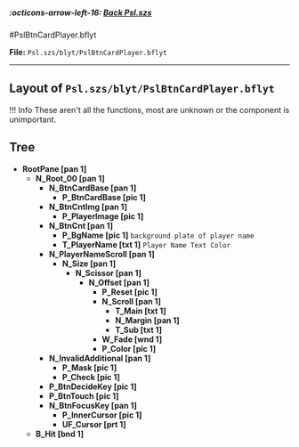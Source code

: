 ##### :octicons-arrow-left-16: [Back Psl.szs](../index.md)

#PslBtnCardPlayer.bflyt

**File:** `Psl.szs/blyt/PslBtnCardPlayer.bflyt`

---

## Layout of `Psl.szs/blyt/PslBtnCardPlayer.bflyt`

<!-- prettier-ignore -->
!!! Info
    These aren't all the functions, most are unknown or the component is unimportant.

## Tree

-	**RootPane [pan 1]**
	-	**N_Root_00 [pan 1]** 
		-	**N_BtnCardBase [pan 1]**
			-	**P_BtnCardBase [pic 1]**
		-	**N_BtnCntImg [pan 1]**
			-	**P_PlayerImage [pic 1]**
		-	**N_BtnCnt [pan 1]**
			-	**P_BgName [pic 1]** `background plate of player name`
			-	**T_PlayerName [txt 1]** `Player Name Text Color`
		-	**N_PlayerNameScroll [pan 1]**
			-	**N_Size [pan 1]**
				-	**N_Scissor [pan 1]**
					-	**N_Offset [pan 1]**
						-	**P_Reset [pic 1]**
						-	**N_Scroll [pan 1]**
							-	**T_Main [txt 1]**
							-	**N_Margin [pan 1]**
							-	**T_Sub [txt 1]**
						-	**W_Fade [wnd 1]**
						-	**P_Color [pic 1]**
		-	**N_InvalidAdditional [pan 1]**
			-	**P_Mask [pic 1]**
			-	**P_Check [pic 1]**
		-	**P_BtnDecideKey [pic 1]**
		-	**P_BtnTouch [pic 1]**
		-	**N_BtnFocusKey [pan 1]**
			-	**P_InnerCursor [pic 1]**
			-	**UF_Cursor [prt 1]**
	-	**B_Hit [bnd 1]**